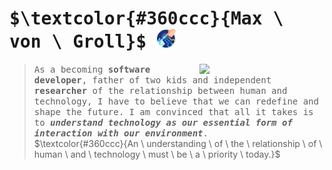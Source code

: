 # <samp>$\textcolor{#360ccc}{Max \ von \ Groll}$ </samp><img src="https://github.com/maxgroll/maxgroll/blob/main/assets/robotic-hand.png" width="30px" height="30px">


<img src="https://user-images.githubusercontent.com/85740167/230196793-4376c74e-b795-4ec5-b5ee-ae6227918a2b.jpg" width="200" align="right" >


> <samp>As a becoming  __software developer__, father of two kids and independent __researcher__ of the relationship between human and technology, I have to believe that we can redefine and shape the future. I am convinced that all it takes is to ___understand technology as our essential form of interaction with our environment___.</samp><br>$\textcolor{#360ccc}{An \ understanding \ of \ the \ relationship \ of \ human \ and \ technology \ must \ be \ a \ priority \ today.}$





<!-- <samp>$${\color{#6a0dad}font-weight{700}Welcome \space \color{lightblue}To \space \color{orange}Stackoverflow}$$</samp> -->



<!-- $\mathcal{\color{#6a0dad}{An \ understanding \ of \ the \ relationship \ of \ human \ and \ technology \ must \ be \ a \ priority \ today.}}$

<samp>$\mathbb{\color{#6a0dad}{paragraph \ in \ another \ font}}$</samp>

$\mathscr{\color{red}{this} \ \ \color{blue}{is \ \ a \ \ paragraph} \ \ \color{yellow}{in \ \ another \ \ font}}$

$\mathfrak{\color{lime}{this \ is \ a \ paragraph \ in \ another \ font}}$

$\mathscr{\color{red}{mon}\color{white}{day}}$

$\textcolor{#360ccc}{An \ understanding \ of \ the \ relationship \ of \ human \ and \ technology \ must \ be \ a \ priority \ today.} \ \textcolor{darkgray}{workaround \ found \ by \ Dassalem \ Mohammed \ Yasser}$

$\textit{hello}$  #italic

$\text{hello}$    #normal

$\Large{hello}$$   #Bigger text size

$$\LaTeX$$ -->



<!--
**maxgroll/maxgroll** is a ✨ _special_ ✨ repository because its `README.md` (this file) appears on your GitHub profile.

Here are some ideas to get you started:

- 🔭 I’m currently working on ...
- 🌱 I’m currently learning ...
- 👯 I’m looking to collaborate on ...
- 🤔 I’m looking for help with ...
- 💬 Ask me about ...
- 📫 How to reach me: ...
- 😄 Pronouns: ...
- ⚡ Fun fact: ...
-->

